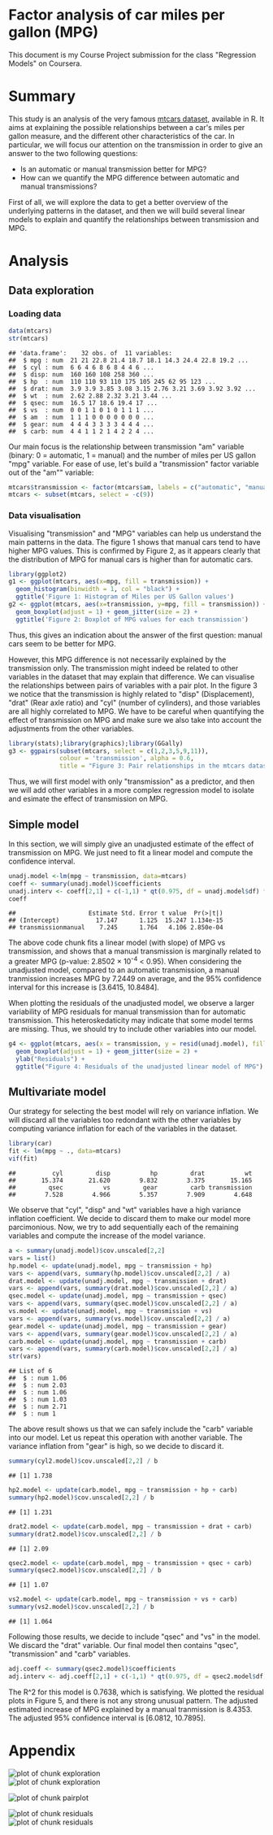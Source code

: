 Factor analysis of car miles per gallon (MPG)
==========================


This document is my Course Project submission for the class "Regression Models" on Coursera.

# Summary

This study is an analysis of the very famous [mtcars dataset](https://stat.ethz.ch/R-manual/R-devel/library/datasets/html/mtcars.html), available in R. It aims at explaining the possible relationships between a car's miles per gallon measure, and the different other characteristics of the car. In particular, we will focus our attention on the transmission in order to give an answer to the two following questions:

* Is an automatic or manual transmission better for MPG?
* How can we quantify the MPG difference between automatic and manual transmissions?

First of all, we will explore the data to get a better overview of the underlying patterns in the dataset, and then we will build several linear models to explain and quantify the relationships between transmission and MPG.

# Analysis

## Data exploration

### Loading data


```r
data(mtcars)
str(mtcars)
```

```
## 'data.frame':	32 obs. of  11 variables:
##  $ mpg : num  21 21 22.8 21.4 18.7 18.1 14.3 24.4 22.8 19.2 ...
##  $ cyl : num  6 6 4 6 8 6 8 4 4 6 ...
##  $ disp: num  160 160 108 258 360 ...
##  $ hp  : num  110 110 93 110 175 105 245 62 95 123 ...
##  $ drat: num  3.9 3.9 3.85 3.08 3.15 2.76 3.21 3.69 3.92 3.92 ...
##  $ wt  : num  2.62 2.88 2.32 3.21 3.44 ...
##  $ qsec: num  16.5 17 18.6 19.4 17 ...
##  $ vs  : num  0 0 1 1 0 1 0 1 1 1 ...
##  $ am  : num  1 1 1 0 0 0 0 0 0 0 ...
##  $ gear: num  4 4 4 3 3 3 3 4 4 4 ...
##  $ carb: num  4 4 1 1 2 1 4 2 2 4 ...
```

Our main focus is the relationship between transmission "am" variable (binary: 0 = automatic, 1 = manual) and the number of miles per US gallon "mpg" variable. For ease of use, let's build a "transmission" factor variable out of the "am"" variable:


```r
mtcars$transmission <- factor(mtcars$am, labels = c("automatic", "manual"))
mtcars <- subset(mtcars, select = -c(9))
```

### Data visualisation

Visualising "transmission" and "MPG" variables can help us understand the main patterns in the data. The figure 1 shows that manual cars tend to have higher MPG values. This is confirmed by Figure 2, as it appears clearly that the distribution of MPG for manual cars is higher than for automatic cars.


```r
library(ggplot2)
g1 <- ggplot(mtcars, aes(x=mpg, fill = transmission)) + 
  geom_histogram(binwidth = 1, col = "black") +
  ggtitle('Figure 1: Histogram of Miles per US Gallon values')
g2 <- ggplot(mtcars, aes(x=transmission, y=mpg, fill = transmission)) +
  geom_boxplot(adjust = 1) + geom_jitter(size = 2) +
  ggtitle('Figure 2: Boxplot of MPG values for each transmission')
```

Thus, this gives an indication about the answer of the first question: manual cars seem to be better for MPG.

However, this MPG difference is not necessarily explained by the transmission only. The transmission might indeed be related to other variables in the dataset that may explain that difference. We can visualise the relationships between pairs of variables with a pair plot. In the figure 3 we notice that the transmission is highly related to "disp" (Displacement), "drat" (Rear axle ratio) and "cyl" (number of cylinders), and those variables are all highly correlated to MPG. We have to be careful when quantifying the effect of transmission on MPG and make sure we also take into account the adjustments from the other variables.


```r
library(stats);library(graphics);library(GGally)
g3 <- ggpairs(subset(mtcars, select = c(1,2,3,5,9,11)),
              colour = 'transmission', alpha = 0.6, 
              title = "Figure 3: Pair relationships in the mtcars dataset. Blue: manual, Red: automatic")
```

Thus, we will first model with only "transmission" as a predictor, and then we will add other variables in a more complex regression model to isolate and esimate the effect of transmission on MPG.

## Simple model

In this section, we will simply give an unadjusted estimate of the effect of transmission on MPG. We just need to fit a linear model and compute the confidence interval.


```r
unadj.model <-lm(mpg ~ transmission, data=mtcars)
coeff <- summary(unadj.model)$coefficients
unadj.interv <- coeff[2,1] + c(-1,1) * qt(0.975, df = unadj.model$df) * coeff[2,2]
coeff
```

```
##                    Estimate Std. Error t value  Pr(>|t|)
## (Intercept)          17.147      1.125  15.247 1.134e-15
## transmissionmanual    7.245      1.764   4.106 2.850e-04
```

The above code chunk fits a linear model (with slope) of MPG vs transmission, and shows that a manual transmission is marginally related to a greater MPG (p-value: 2.8502 &times; 10<sup>-4</sup> < 0.95). When considering the unadjusted model, compared to an automatic transmission, a manual tranmission increases MPG by 7.2449 on average, and the 95% confidence interval for this increase is [3.6415, 10.8484].

When plotting the residuals of the unadjusted model, we observe a larger variability of MPG residuals for manual transmission than for automatic transmission. This heteroskedaticity may indicate that some model terms are missing. Thus, we should try to include other variables into our model.


```r
g4 <- ggplot(mtcars, aes(x = transmission, y = resid(unadj.model), fill = transmission)) +
  geom_boxplot(adjust = 1) + geom_jitter(size = 2) +
  ylab("Residuals") +
  ggtitle("Figure 4: Residuals of the unadjusted linear model of MPG")
```

## Multivariate model

Our strategy for selecting the best model will rely on variance inflation. We will discard all the variables too redondant with the other variables by computing variance inflation for each of the variables in the dataset.


```r
library(car)
fit <- lm(mpg ~ ., data=mtcars)
vif(fit)
```

```
##          cyl         disp           hp         drat           wt 
##       15.374       21.620        9.832        3.375       15.165 
##         qsec           vs         gear         carb transmission 
##        7.528        4.966        5.357        7.909        4.648
```

We observe that "cyl", "disp" and "wt" variables have a high variance inflation coefficient. We decide to discard them to make our model more parcimonious. Now, we try to add sequentially each of the remaining variables and compute the increase of the model variance.


```r
a <- summary(unadj.model)$cov.unscaled[2,2]
vars = list()
hp.model <- update(unadj.model, mpg ~ transmission + hp)
vars <- append(vars, summary(hp.model)$cov.unscaled[2,2] / a)
drat.model <- update(unadj.model, mpg ~ transmission + drat)
vars <- append(vars, summary(drat.model)$cov.unscaled[2,2] / a)
qsec.model <- update(unadj.model, mpg ~ transmission + qsec)
vars <- append(vars, summary(qsec.model)$cov.unscaled[2,2] / a)
vs.model <- update(unadj.model, mpg ~ transmission + vs)
vars <- append(vars, summary(vs.model)$cov.unscaled[2,2] / a)
gear.model <- update(unadj.model, mpg ~ transmission + gear)
vars <- append(vars, summary(gear.model)$cov.unscaled[2,2] / a)
carb.model <- update(unadj.model, mpg ~ transmission + carb)
vars <- append(vars, summary(carb.model)$cov.unscaled[2,2] / a)
str(vars)
```

```
## List of 6
##  $ : num 1.06
##  $ : num 2.03
##  $ : num 1.06
##  $ : num 1.03
##  $ : num 2.71
##  $ : num 1
```

The above result shows us that we can safely include the "carb" variable into our model. Let us repeat this operation with another variable. The variance inflation from "gear" is high, so we decide to discard it.



```r
summary(cyl2.model)$cov.unscaled[2,2] / b
```

```
## [1] 1.738
```

```r
hp2.model <- update(carb.model, mpg ~ transmission + hp + carb)
summary(hp2.model)$cov.unscaled[2,2] / b
```

```
## [1] 1.231
```

```r
drat2.model <- update(carb.model, mpg ~ transmission + drat + carb)
summary(drat2.model)$cov.unscaled[2,2] / b
```

```
## [1] 2.09
```

```r
qsec2.model <- update(carb.model, mpg ~ transmission + qsec + carb)
summary(qsec2.model)$cov.unscaled[2,2] / b
```

```
## [1] 1.07
```

```r
vs2.model <- update(carb.model, mpg ~ transmission + vs + carb)
summary(vs2.model)$cov.unscaled[2,2] / b
```

```
## [1] 1.064
```

Following those results, we decide to include "qsec" and "vs" in the model. We discard the "drat" variable. Our final model then contains "qsec", "transmission" and "carb" variables.


```r
adj.coeff <- summary(qsec2.model)$coefficients
adj.interv <- adj.coeff[2,1] + c(-1,1) * qt(0.975, df = qsec2.model$df) * adj.coeff[2,2]
```

The R^2 for this model is 0.7638, which is satisfying. We plotted the residual plots in Figure 5, and there is not any strong unusual pattern. The adjusted estimated increase of MPG explained by a manual tranmission is 8.4353. The adjusted 95% confidence interval is [6.0812, 10.7895].


# Appendix
<img src="figure/exploration1.png" title="plot of chunk exploration" alt="plot of chunk exploration" style="display: block; margin: auto;" /><img src="figure/exploration2.png" title="plot of chunk exploration" alt="plot of chunk exploration" style="display: block; margin: auto;" />

<img src="figure/pairplot.png" title="plot of chunk pairplot" alt="plot of chunk pairplot" style="display: block; margin: auto;" />

<img src="figure/residuals1.png" title="plot of chunk residuals" alt="plot of chunk residuals" style="display: block; margin: auto;" /><img src="figure/residuals2.png" title="plot of chunk residuals" alt="plot of chunk residuals" style="display: block; margin: auto;" />

